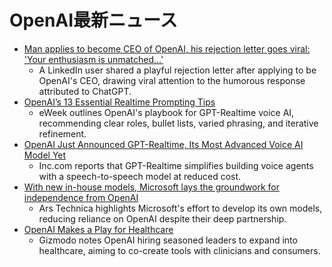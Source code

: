 # OpenAI最新ニュース

- [Man applies to become CEO of OpenAI, his rejection letter goes viral: 'Your enthusiasm is unmatched…'](https://www.msn.com/en-in/news/other/man-applies-to-become-ceo-of-openai-his-rejection-letter-goes-viral-your-enthusiasm-is-unmatched/ar-AA1LE7kq?ocid=BingNewsVerp)
  - A LinkedIn user shared a playful rejection letter after applying to be OpenAI's CEO, drawing viral attention to the humorous response attributed to ChatGPT.
- [OpenAI’s 13 Essential Realtime Prompting Tips](https://www.eweek.com/news/openai-realtime-prompting-tips/)
  - eWeek outlines OpenAI's playbook for GPT-Realtime voice AI, recommending clear roles, bullet lists, varied phrasing, and iterative refinement.
- [OpenAI Just Announced GPT-Realtime, Its Most Advanced Voice AI Model Yet](https://www.inc.com/ben-sherry/openai-just-announced-gpt-realtime-its-cheapest-voice-ai-model-yet/91233168)
  - Inc.com reports that GPT-Realtime simplifies building voice agents with a speech-to-speech model at reduced cost.
- [With new in-house models, Microsoft lays the groundwork for independence from OpenAI](https://arstechnica.com/ai/2025/08/with-new-in-house-models-microsoft-lays-the-groundwork-for-independence-from-openai/)
  - Ars Technica highlights Microsoft's effort to develop its own models, reducing reliance on OpenAI despite their deep partnership.
- [OpenAI Makes a Play for Healthcare](https://gizmodo.com/openai-makes-a-play-for-healthcare-2000648210)
  - Gizmodo notes OpenAI hiring seasoned leaders to expand into healthcare, aiming to co-create tools with clinicians and consumers.
